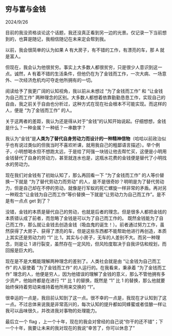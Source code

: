 ## 穷与富与金钱
2024/9/26 <br>

目前的我没资格谈论这个话题，我还没真正看到另一边的光景。仅记录一下当前想到的，也算是随记，我相信随记在未来定会帮到我。<br>

以前，我会很简单的认为如果 A 有大房子，有不错的工作，有漂亮的车，那 A 就是富人。<br>

但现在，我会认为他很贫穷。事实上大多数人都很贫穷，只是很少人意识到这一点。诚然，A 有着不错的生活条件，但他仍在为了金钱而工作，一次大病、一场意外、一次经济危机均可夺走他所拥有的一切。<br>

阅读给予了我更广阔的认知视角，我以前从未想过 “为了金钱而工作” 和 “让金钱为自己而工作” 两种理念的区别。大多数人都想着依靠勤勤恳恳工作，实现自己的自由，我之前关于自由也分析过，这种方式在现在社会根本不可能实现。而这样的人，便是 “为了金钱而工作” 的人。<br>

关于这两者的差距，我认为还是得从对于“金钱”的认知开始说起。仔细想想，金钱是什么？一种金属？一种纸？一串数字？<br>

我认为“金钱”是**人类为了替代自身劳动力而设计的一种精神信物**（哈哈以前政治似乎也有说过类似的但我当时不喜欢听课，就用我自己的粗鄙语言描述）。举个例子，小明想喝水但不想跑太远，于是给了阿强一块钱让他去帮忙买，这便是小明用金钱替代了自身的劳动力，甚至就连水也是，这瓶水花费的金钱便是替代了小明找水的劳动力。<br>

现在我们对金钱有了初始认知了，那么再回看一下 “为了金钱而工作” 的人等价替换一下就是 “为了替代劳动力而劳动” 的人，是不是很奇妙？明明是为了替代劳动力，但是自己却在不停的劳动，就像是行军蚁的死亡螺旋一样非常的矛盾。再对另一种观念“让金钱为自己而工作”等价替换一下就是“让劳动力为自己而工作”。是不是有一点点 get 到了？<br>

没错，金钱的本质是替代自己的劳动，也就是后者的理念。但是很多人都把金钱的本质错认成了前者，而忽略了金钱是可以为了自己而工作的。
既然金钱能为了自己而工作，那么就让金钱去创造金钱（吸血鬼的诞生！）。前者通过努力工作，虽然获得了大房子、获得了漂亮的车，但是这些东西都不能帮助他进行再创造，本质上其实还是劳动力的 “1” 比 1，其实与小房子，无车的人差别不大。而另一种理念，则是让 1 进行裂变，虽然存在一定风险，但风险度取决于自我评估和规划，而回报是巨大的。<br>

现在是不是大概能理解两种理念的差别了。人类社会就是由 “让金钱为自己而工作” 的人驱使着 ”为了金钱而工作“ 的人运行的。在我看来，秉承着 “为了金钱而工作” 理念的人，他便是穷人，因为他错误的理解了金钱的意义，那么不管他拥有多少资产，他始终都是在进行 “1” 比 1 的替换，既然是 “1” 比 1 的替换，那么他就要始终保持着劳动来维持着他所用来交换的 “1”。<br>

很幸运的一点是，我目前认知到了这一点。很不幸的一点是，我现在才认知到了这一点。不过总体来说我是非常高兴的，每次认知的提升都如同蜂蜜或者佳酿一样让我可以品味很久，并改进我对事物的处理能力。<br>

最后立一个 flag ，上一个十年，现在的我会对曾经的自己说“你干的还不错”；下一个十年，我要让未来的我对现在的我说“幸苦了，你可以休息了”

